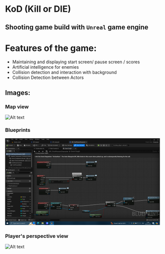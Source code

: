 # KoD (Kill or DIE)

## Shooting game build with `Unreal` game engine

# Features of the game:
- Maintaining and displaying start screen/ pause screen /  scores
- Artificial intelligence for enemies
- Collision detection and interaction with background
- Collision Detection between Actors

## Images:

### Map view
   ![Alt text](Images/2024-05-20.png)

### Blueprints
   ![Alt text](Images/2024-05-20a.png)

### Player's perspective view
   ![Alt text](Images/2024-05-20b.png)
